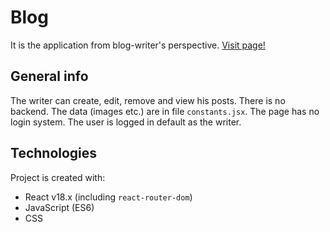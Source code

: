 # Blog

It is the application from blog-writer's perspective. [Visit page!](https://fantastic-llama-8c99c9.netlify.app/)

## General info

The writer can create, edit, remove and view his posts. There is no backend. The data (images etc.) are in file `constants.jsx`. The page has no login system. The user is logged in default as the writer.

## Technologies

Project is created with:

- React v18.x (including `react-router-dom`)
- JavaScript (ES6)
- CSS
